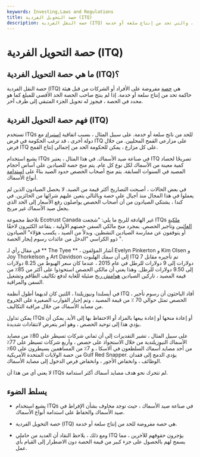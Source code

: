 ```yaml
---
keywords: Investing,Laws and Regulations
title: حصة التحويل الفردية (ITQ)
description: حصة النقل الفردية (ITQ) هي حصة مفروضة على الأفراد أو الشركات من قبل هيئة حاكمة ، والتي تحد من إنتاج سلعة أو خدمة.
---
```


# حصة التحويل الفردية (ITQ)
## ما هي حصة التحويل الفردية (ITQ)؟

حصة النقل الفردية (ITQ) هي [حصة](/quota) مفروضة على الأفراد أو الشركات من قبل هيئة حاكمة تحد من إنتاج سلعة أو خدمة. إذا لم ينتج صاحب الحصة الحد الأقصى للمبلغ كما هو محدد في الحصة ، فيجوز له تحويل الجزء المتبقي إلى طرف آخر.

## فهم حصة التحويل الفردية (ITQ)

تستخدم ITQs للحد من ناتج سلعة أو خدمة. على سبيل المثال ، بسبب اتفاقية [استيراد](/import) مع دولة أخرى ، قد ترغب الحكومة في فرض ITQ على مزارعي القمح المحليين. من خلال فرض ITQ على كل مزارع ، يمكن للحكومة الحد من إجمالي إنتاج القمح.

يشيع استخدام ITQs في صناعة صيد الأسماك. في هذا المثال ، يعتبر ITQ تصريحًا لحصاد كمية معينة من الأسماك لكل نوع كل عام. يتم منح حصة للصيادين على أساس أحجام المصيد في السنوات السابقة. يتم منح أصحاب الحصص حدود الصيد بناءً على [استدامة](/sustainability) أنواع الأسماك.

في بعض الحالات ، أصبحت التصاريح أكثر قيمة من الصيد. لا يحصل الصيادون الذين لم يعملوا في هذا المجال منذ أجيال على حصة وبالتالي يتعين عليهم شرائها من الحائزين. في كندا ، يشتكي الصيادون من أن أصحاب الحصص يواصلون رفع الأسعار إلى الحد الذي يجعل صيد الأسماك غير مربح.

تلاحظ مجموعة Ecotrust Canada غير الهادفة للربح ما يلي: "شجعت ITQs [ملكية الغائبين](/absentee-owner) وتأجير الحصص. بمجرد منح مالكي السفن حصتهم الأولية ، يتقاعد الكثيرون لاحقًا أو يتوقفون عن ممارسة الصيادين النشطين. وبدلاً من الصيد ، يكسب هؤلاء" الصيادون ذوو الكراسي "الدخل من عائدات رسوم إيجار الحصة ".

في مقال رأي لـ ** The Tyee ** ، أشار المؤلفون Evelyn Pinkerton و Kim Olsen و Joy Thorkelson و Art Davidson إلى أن سمك الهلبوت ITQ تم تأجيره مقابل 7 دولارات إلى 9 دولارات للرطل في عام 2015 ، عندما كان سعر الهبوط من 8.25 دولارات إلى 9.50 دولارات للرطل. وهذا يعني أن مالكي الحصص استحوذوا على أكثر من 85٪ من قيمة المصيد ، تاركين الصيادين [هوامش ربح](/profitmargin) ضئيلة للغاية لدفع تكاليف الطاقم وتشغيل السفن والمراقبة.

في أيسلندا ونيوزيلندا ، اللتين كان لديهما أطول أنظمة ITQ ، أفاد الباحثون أن رسوم تأجير الحصص تمثل حوالي 70 ٪ من قيمة المصيد ، وتم إجبار القوارب الصغيرة على الخروج من مصايد الأسماك من خلال مراقبة التكاليف.

يمكن تداول ITQs أو إعادة منحها أو إعادة بيعها بالمزاد أو الاحتفاظ بها إلى الأبد. يمكن أن يؤدي هذا إلى توحيد الحصص ، وهو أمر يتعرض لانتقادات شديدة.

على سبيل المثال ، تشير التقديرات إلى أن ثماني شركات تسيطر على 80٪ من مصايد الأسماك النيوزيلندية من خلال الاستحواذ على حصص ، وأربع شركات تسيطر على 77٪ من أحد مصايد أسماك السلطعون في ألاسكا ، و 7٪ من المساهمين يسيطرون على 60٪ من حصة الولايات المتحدة الأمريكية Gulf Red Snapper. يؤدي الدمج إلى فقدان الوظائف ، وانخفاض الأجور ، وانخفاض فرص الدخول إلى مصايد الأسماك.

لا يعني أي من هذا أن ITQs لم تتحرك نحو هدف مصايد أسماك أكثر استدامة.

## يسلط الضوء

- يشيع استخدام ITQs في صناعة صيد الأسماك ، حيث توجد مخاوف بشأن الإفراط في صيد الأسماك والحفاظ على استدامة أنواع الأسماك.

- حصة التحويل الفردية (ITQ) هي حصة مفروضة للحد من إنتاج سلعة أو خدمة.

- ومع ذلك ، يلاحظ النقاد أن العديد من حاملي ITQ يؤجرون حقوقهم للآخرين ، مما يسمح لهم بالحصول على جزء كبير من قيمة الحصة دون الاضطرار إلى القيام بأي عمل.

